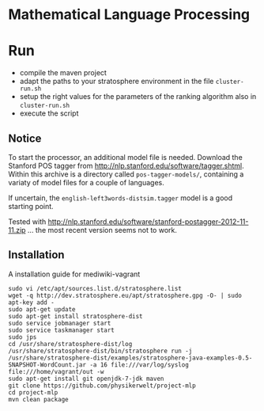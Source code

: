 Mathematical Language Processing
================================

# Run
* compile the maven project
* adapt the paths to your stratosphere environment in the file `cluster-run.sh`
* setup the right values for the parameters of the ranking algorithm also in `cluster-run.sh`
* execute the script


## Notice
To start the processor, an additional model file is needed. Download the Stanford POS tagger from http://nlp.stanford.edu/software/tagger.shtml. Within this archive is a directory called `pos-tagger-models/`, containing a variaty of model files for a couple of languages.

If uncertain, the `english-left3words-distsim.tagger` model is a good starting point.

Tested with http://nlp.stanford.edu/software/stanford-postagger-2012-11-11.zip ... the most recent version seems not to work.

## Installation
A installation guide for mediwiki-vagrant
```
sudo vi /etc/apt/sources.list.d/stratosphere.list
wget -q http://dev.stratosphere.eu/apt/stratosphere.gpg -O- | sudo apt-key add -
sudo apt-get update
sudo apt-get install stratosphere-dist
sudo service jobmanager start
sudo service taskmanager start
sudo jps
cd /usr/share/stratosphere-dist/log
/usr/share/stratosphere-dist/bin/stratosphere run -j  /usr/share/stratosphere-dist/examples/stratosphere-java-examples-0.5-SNAPSHOT-WordCount.jar -a 16 file:///var/log/syslog file:///home/vagrant/out -w
sudo apt-get install git openjdk-7-jdk maven
git clone https://github.com/physikerwelt/project-mlp
cd project-mlp
mvn clean package
```